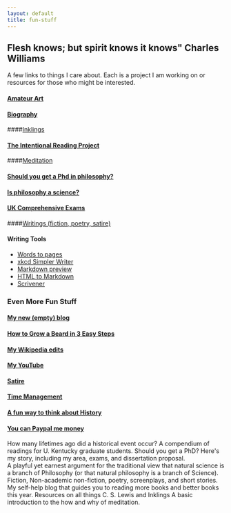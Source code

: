 ```yaml
---
layout: default
title: fun-stuff
---
```


## Flesh knows; but spirit knows it knows" Charles Williams ##

A few links to things I care about. Each is a project I am working on or resources for those who might be interested.

#### [Amateur Art](http://keithbuhler.com/art)

#### [Biography](http://circularreason.github.io/bio) ###

####[Inklings](http://circularreason.github.io/inklings)

#### [The Intentional Reading Project](http://www.readingintentionally.com)

####[Meditation](http://circularreason.github.io/meditation)
  
#### [Should you get a Phd in philosophy?](http://circularreason.github.io/phd)

#### [Is philosophy a science?](http://www.philosophyisscience.com)

#### [UK Comprehensive Exams](http://circularreason.github.io/comps)
 
####[Writings (fiction, poetry, satire)](http://circularreason.github.io/writings)

#### Writing Tools
* [Words to pages](http://wordstopages.com/)
* [xkcd Simpler Writer](https://xkcd.com/simplewriter/)
* [Markdown preview](http://dillinger.io/)
* [HTML to Markdown](https://domchristie.github.io/to-markdown/)
* [Scrivener](https://www.literatureandlatte.com/scrivener.php)


 
 
### Even More Fun Stuff
 
#### [My new (empty) blog](http://circularreason.github.io./blog) ###

#### [How to Grow a Beard in 3 Easy Steps](http://circularreason.github.io/beard)

#### [My Wikipedia edits](http://en.wikipedia.org/wiki/User:CircularReason)

#### [My YouTube](https://www.youtube.com/channel/UCDxfeT2v6-kFM12T7zD-K9Q)

#### [Satire](http://circularreason.github.io/writings)

#### [Time Management](http://keithbuhler.com/goals/)
 
#### [A fun way to think about History](https://docs.google.com/spreadsheets/d/1ZitnTtYNZLmUsKcQ0vu_cdzm_Plj5nupiyDrJEn4VV0/edit#gid=0) ####

#### [You can Paypal me money](https://www.paypal.me/keithbuhler)

How many lifetimes ago did a historical event occur?
A compendium of readings for U. Kentucky graduate students. 
Should you get a PhD? Here's my story, including my area, exams, and dissertation proposal.  
A playful yet earnest argument for the traditional view that natural science is a branch of Philosophy (or that natural philosophy is a branch of Science). 
Fiction, Non-academic non-fiction, poetry, screenplays, and short stories. 
My self-help blog that guides you to reading more books and better books this year. 
Resources on all things C. S. Lewis and Inklings
A basic introduction to the how and why of meditation. 
